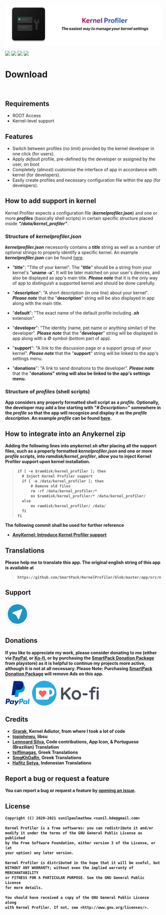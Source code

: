![](banner.png)

[![](https://img.shields.io/badge/Kernel%20Profiler-v0.12-green)](https://play.google.com/store/apps/details?id=com.smartpack.kernelprofiler)
![](https://img.shields.io/github/downloads/SmartPack/KernelProfiler/total)
![](https://img.shields.io/github/contributors/smartpack/KernelProfiler)
![](https://img.shields.io/github/license/smartpack/KernelProfiler)

# Download
[<img src="https://play.google.com/intl/en_us/badges/images/generic/en-play-badge.png"
     alt=""
     height="80">](https://play.google.com/store/apps/details?id=com.smartpack.kernelprofiler)
     [<img src="https://fdroid.gitlab.io/artwork/badge/get-it-on.png"
     alt=""
     height="80">](https://f-droid.org/packages/com.smartpack.kernelprofiler)
     [<img src="https://gitlab.com/IzzyOnDroid/repo/-/raw/master/assets/IzzyOnDroid.png"
     alt=""
     height="80">](https://apt.izzysoft.de/fdroid/index/apk/com.smartpack.kernelprofiler)
     [<img src="https://i.ibb.co/q0mdc4Z/get-it-on-github.png"
     alt=""
     height="80">](https://github.com/SmartPack/KernelProfiler/releases/download/v0.12/com.smartpack.kernelprofiler-v0.12-release.apk)

## Requirements
* ROOT Access
* Kernel-level support

## Features
* Switch between profiles (no limit) provided by the kernel developer in one click (for users).
* Apply *default* profile, pre-defined by the developer or assigned by the user, on boot
* Completely (almost) customise the interface of app in accordance with kernel (for developers).
* Easily create profiles and necessary configuration file within the app (for developers).

## How to add support in kernel
Kernel Profiler expects a configuration file (*<b>kernelprofiler.json</b>*) and one or more *<b>profiles</b>* (basically shell scripts) in certain specific structure placed inside *<b>"/data/kernel_profiler"</b>*.

### Structure of *kernelprofiler.json*
*<b>kernelprofiler.json</b>* necessorily contains a *<b>title</b>* string as well as a number of optional strings to properly identify a specific kernel. An example *<b>kernelprofiler.json</b>* can be found [here](https://raw.githubusercontent.com/sunilpaulmathew/android_kernel_oneplus_msm8998/oneplus/QC8998_Q_10.0_Beta/AnyKernel/ramdisk/kernel_profiler/kernelprofiler.json).

* "<b>title</b>": "Title of your kernel". The "<b>title</b>" should be a string from your kernel's "<b>uname -a</b>". It will be later matched on your user's devices, and also be displayed as app's main title. *<b>Please note</b>* that it is the only way of app to distinguish a supported kernel and should be done carefully.

* "<b>description</b>": "A short description (in one line) about your kernel". *<b>Please note</b>* that the "<b>description</b>" string will be also displayed in app along with the main title.

* "<b>default</b>": "The exact name of the default profile including *<b>.sh</b>* extension".

* "<b>developer</b>": "The identity (name, pet name or anything similar) of the developer". *<b>Please note</b>* that the "<b>developer</b>" string will be displayed in app along with a *©* symbol (bottom part of app).

* "<b>support</b>": "A link to the discussion page or a support group of your kernel". *<b>Please note</b>* that the "<b>support</b>" string will be linked to the app's settings menu.

* "<b>donations</b>": "A link to send donations to the developer". *<b>Please note</b>* that the "<b>donations<b>" string will also be linked to the app's settings menu.

### Structure of *profiles* (shell scripts)
App considers any properly formatted shell script as a *<b>profile</b>*. Optionally, the developer may add a line starting with "<b>*# Description=*</b>" somewhere in the *<b>profile</b>* so that the app will recognize and display it as the *<b>profile description</b>*. An example *<b>profile</b>* can be found [here](https://raw.githubusercontent.com/sunilpaulmathew/android_kernel_oneplus_msm8998/oneplus/QC8998_Q_10.0_Beta/AnyKernel/ramdisk/kernel_profiler/Default.sh).

## How to integrate into an Anykernel zip
Adding the following lines into *<b>anykernel.sh</b>* after placing all the support files, such as a properly formatted *<b>kernelprofiler.json</b>* and one or more *<b>profile</b>* scripts, into *<b>ramdisk/kernel_profiler</b>*, allow you to inject Kernel Profiler support upon kernel installation.

>     if [ -e $ramdisk/kernel_profiler ]; then
>     	# Inject Kernel Profiler support
>     	if [ -e /data/kernel_profiler ]; then
>     		# Remove old files
>     		rm -rf /data/kernel_profiler/*
>     		mv $ramdisk/kernel_profiler/* /data/kernel_profiler/
>     	else
>     		mv ramdisk/kernel_profiler/ /data/
>     	fi
>     fi

The following commit shall be used for further reference
* [AnyKernel: Introduce Kernel Profiler support](https://github.com/sunilpaulmathew/android_kernel_oneplus_msm8998/commit/43dffe1d2de8c93ba852943a9eb9bf9649d47993)

## Translations
Please help me to translate this app. The original english string of this app is available at
>     https://github.com/SmartPack/KernelProfiler/blob/master/app/src/main/res/values/strings.xml

## Support
[<img src="https://github.com/SmartPack/SmartPack.github.io/blob/master/asset/pic006.png?raw=true"
     alt=""
     height="80">](https://t.me/smartpack_kmanager)

## Donations
If you like to appreciate my work, please consider donating to me (either via [PayPal](https://www.paypal.me/menacherry/), or [Ko-fi](https://ko-fi.com/sunilpaulmathew/), or by purchasing the [SmartPack Donation Package](https://play.google.com/store/apps/details?id=com.smartpack.donate) from playstore) as it is helpful to continue my projects more active, although it is not at all necessary.
Please Note: Purchasing [SmartPack Donation Package](https://play.google.com/store/apps/details?id=com.smartpack.donate) will remove Ads on this app.

[<img src="https://raw.githubusercontent.com/SmartPack/SmartPack.github.io/master/asset/pic005.png"
     alt=""
     height="80">](https://www.paypal.me/menacherry/)
[<img src="https://play.google.com/intl/en_us/badges/images/generic/en-play-badge.png"
     alt=""
     height="80">](https://play.google.com/store/apps/details?id=com.smartpack.donate)
[<img src="https://raw.githubusercontent.com/SmartPack/SmartPack.github.io/master/asset/pic010.png"
     alt=""
     height="80">](https://ko-fi.com/sunilpaulmathew/)

## Credits
* [Grarak](https://github.com/Grarak), Kernel Adiutor, from where I took a lot of code
* [topjohnwu](https://github.com/topjohnwu), libsu
* [Lennoard Silva](https://github.com/Lennoard), Code contributions, App Icon, & Portuguese (Brazilian) Translation
* [tsiflimagas](https://github.com/tsiflimagas), Greek Translations
* [SmgKhOaRn](https://github.com/FiestaLake), Greek Translations
* [Hafitz Setya](https://github.com/breakdowns), Indonesian Translations

## Report a bug or request a feature

You can report a bug or request a feature by [opening an issue](https://github.com/SmartPack/KernelProfiler/issues/new).

## License

    Copyright (C) 2020-2021 sunilpaulmathew <sunil.kde@gmail.com>

    Kernel Profiler is a free softwares: you can redistribute it and/or
    modify it under the terms of the GNU General Public License as published
    by the Free Software Foundation, either version 3 of the License, or (at
    your option) any later version.

    Kernel Profiler is distributed in the hope that it will be useful, but
    WITHOUT ANY WARRANTY; without even the implied warranty of MERCHANTABILITY
    or FITNESS FOR A PARTICULAR PURPOSE. See the GNU General Public License
    for more details.

    You should have received a copy of the GNU General Public License along
    with Kernel Profiler. If not, see <http://www.gnu.org/licenses/>.
